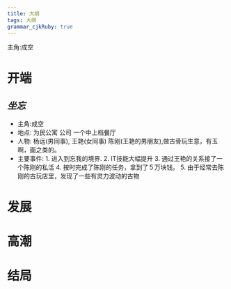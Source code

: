 ```yaml
---
title: 大纲
tags: 大纲
grammar_cjkRuby: true
---
```


主角:成空
# 开端

##  *坐忘*
* 主角:成空
* 地点:
   为民公寓
   公司
   一个中上档餐厅
* 人物:
  杨远(男同事),
  王艳(女同事)
  陈刚(王艳的男朋友),做古骨玩生意，有玉啊，画之类的。
* 主要事件:
       1. 进入到忘我的境界.
       2. IT技能大幅提升
       3. 通过王艳的关系接了一个陈刚的私活
       4. 按时完成了陈刚的任务，拿到了５万块钱。
       5. 由于经常去陈刚的古玩店里，发现了一些有灵力波动的古物






# 发展


# 高潮



# 结局